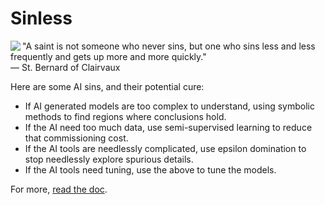 # Sinless

<img align=left
src="https://images.gr-assets.com/authors/1228260867p4/2734978.jpg">
"A saint is not someone who never sins, but one who sins less and less 
frequently and gets up more and more quickly."<br>
― St. Bernard of Clairvaux
<br clear=all>

Here are some AI sins, and their potential cure:
-  If AI
generated models are too complex to understand, using symbolic
methods to find regions where conclusions hold. 
- If the AI
need too much data, use semi-supervised learning to reduce
that commissioning cost. 
- If the AI tools are needlessly
complicated, use epsilon domination to stop needlessly explore
spurious details. 
- If the AI tools need tuning, use the above
to tune the models.

For more, [read the doc](index.html).


